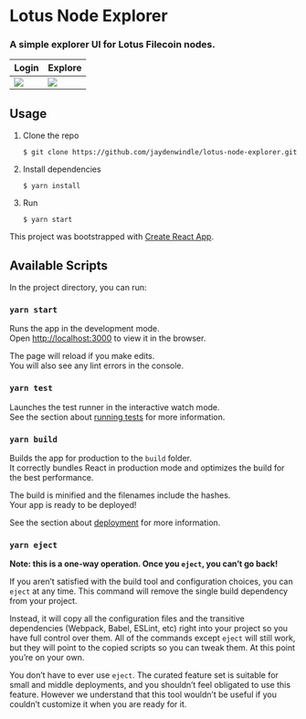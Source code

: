 # Lotus Node Explorer
### A simple explorer UI for Lotus Filecoin nodes.

|Login|Explore|
|-----|-----|
|![](https://p6.f1.n0.cdn.getcloudapp.com/items/GGu0YOYA/Image+2019-11-22+at+3.01.28+PM.png?v=4be8532b2b028ae1b5312577c178f04d)|![](https://p6.f1.n0.cdn.getcloudapp.com/items/kpudgppR/Image+2019-11-22+at+3.03.16+PM.png?v=0200fbbec6cd8174d15203cd8bafd14d)|

## Usage

1. Clone the repo 
    
    `$ git clone https://github.com/jaydenwindle/lotus-node-explorer.git`

1. Install dependencies
    
    `$ yarn install`

1. Run 
    
    `$ yarn start`

This project was bootstrapped with [Create React App](https://github.com/facebook/create-react-app).

## Available Scripts

In the project directory, you can run:

### `yarn start`

Runs the app in the development mode.<br />
Open [http://localhost:3000](http://localhost:3000) to view it in the browser.

The page will reload if you make edits.<br />
You will also see any lint errors in the console.

### `yarn test`

Launches the test runner in the interactive watch mode.<br />
See the section about [running tests](https://facebook.github.io/create-react-app/docs/running-tests) for more information.

### `yarn build`

Builds the app for production to the `build` folder.<br />
It correctly bundles React in production mode and optimizes the build for the best performance.

The build is minified and the filenames include the hashes.<br />
Your app is ready to be deployed!

See the section about [deployment](https://facebook.github.io/create-react-app/docs/deployment) for more information.

### `yarn eject`

**Note: this is a one-way operation. Once you `eject`, you can’t go back!**

If you aren’t satisfied with the build tool and configuration choices, you can `eject` at any time. This command will remove the single build dependency from your project.

Instead, it will copy all the configuration files and the transitive dependencies (Webpack, Babel, ESLint, etc) right into your project so you have full control over them. All of the commands except `eject` will still work, but they will point to the copied scripts so you can tweak them. At this point you’re on your own.

You don’t have to ever use `eject`. The curated feature set is suitable for small and middle deployments, and you shouldn’t feel obligated to use this feature. However we understand that this tool wouldn’t be useful if you couldn’t customize it when you are ready for it.
